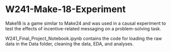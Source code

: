 # W241-Make-18-Experiment

Make18 is a game similar to Make24 and was used in a causal experiment to test the effects of incentive-related messaging on a problem-solving task. 

W241_Final_Project_Notebook.ipynb contains the code for loading the raw data in the Data folder, cleaning the data, EDA, and analyses.
